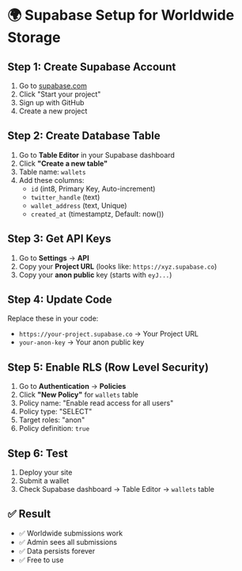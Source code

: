 # 🌍 Supabase Setup for Worldwide Storage

## Step 1: Create Supabase Account
1. Go to [supabase.com](https://supabase.com)
2. Click "Start your project"
3. Sign up with GitHub
4. Create a new project

## Step 2: Create Database Table
1. Go to **Table Editor** in your Supabase dashboard
2. Click **"Create a new table"**
3. Table name: `wallets`
4. Add these columns:
   - `id` (int8, Primary Key, Auto-increment)
   - `twitter_handle` (text)
   - `wallet_address` (text, Unique)
   - `created_at` (timestamptz, Default: now())

## Step 3: Get API Keys
1. Go to **Settings** → **API**
2. Copy your **Project URL** (looks like: `https://xyz.supabase.co`)
3. Copy your **anon public** key (starts with `eyJ...`)

## Step 4: Update Code
Replace these in your code:
- `https://your-project.supabase.co` → Your Project URL
- `your-anon-key` → Your anon public key

## Step 5: Enable RLS (Row Level Security)
1. Go to **Authentication** → **Policies**
2. Click **"New Policy"** for `wallets` table
3. Policy name: "Enable read access for all users"
4. Policy type: "SELECT"
5. Target roles: "anon"
6. Policy definition: `true`

## Step 6: Test
1. Deploy your site
2. Submit a wallet
3. Check Supabase dashboard → Table Editor → `wallets` table

## ✅ Result
- ✅ Worldwide submissions work
- ✅ Admin sees all submissions
- ✅ Data persists forever
- ✅ Free to use

